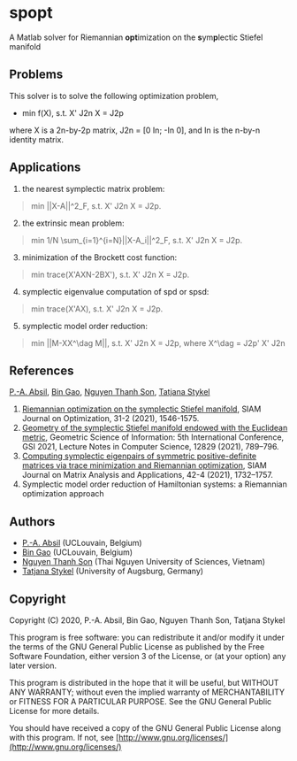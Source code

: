 # spopt
A Matlab solver for Riemannian **opt**imization on the **s**ym**p**lectic Stiefel manifold

## Problems
This solver is to solve the following optimization problem,

+ min f(X), s.t.   X' J2n X = J2p
  
where X is a 2n-by-2p matrix, J2n = [0 In; -In 0], and In is the n-by-n identity matrix.
## Applications
1. the nearest symplectic matrix problem:

> min ||X-A||^2_F, s.t.  X' J2n X = J2p.

2. the extrinsic mean problem:
  
> min 1/N \sum_{i=1}^{i=N}||X-A_i||^2_F, s.t.  X' J2n X = J2p.
  
3. minimization of the Brockett cost function:

> min trace(X'AXN-2BX'), s.t.  X' J2n X = J2p.
  
4. symplectic eigenvalue computation of spd or spsd:

> min trace(X'AX), s.t.  X' J2n X = J2p.
  
5. symplectic model order reduction:

> min ||M-XX^\dag M||, s.t.  X' J2n X = J2p, where X^\dag = J2p' X' J2n

## References
[P.-A. Absil](https://sites.uclouvain.be/absil/), [Bin Gao](https://www.gaobin.cc/), [Nguyen Thanh Son](https://sites.google.com/view/ntson), [Tatjana Stykel](https://www.uni-augsburg.de/en/fakultaet/mntf/math/prof/numa/team/tatjana-stykel/)
1. [Riemannian optimization on the symplectic Stiefel manifold](https://doi.org/10.1137/20M1348522), SIAM Journal on Optimization, 31-2 (2021), 1546-1575.
2. [Geometry of the symplectic Stiefel manifold endowed with the Euclidean metric](https://doi.org/10.1007/978-3-030-80209-7_85), Geometric Science of Information: 5th International Conference, GSI 2021, Lecture Notes in Computer Science, 12829 (2021), 789–796.
3. [Computing symplectic eigenpairs of symmetric positive-definite matrices via trace minimization and Riemannian optimization](https://doi.org/10.1137/21M1390621),  SIAM Journal on Matrix Analysis and Applications, 42-4 (2021), 1732–1757.
4. Symplectic model order reduction of Hamiltonian systems: a Riemannian optimization approach

## Authors
+ [P.-A. Absil](https://sites.uclouvain.be/absil/) (UCLouvain, Belgium)
+ [Bin Gao](https://www.gaobin.cc/) (UCLouvain, Belgium)
+ [Nguyen Thanh Son](https://sites.google.com/view/ntson) (Thai Nguyen University of Sciences, Vietnam)
+ [Tatjana Stykel](https://www.uni-augsburg.de/en/fakultaet/mntf/math/prof/numa/team/tatjana-stykel/) (University of Augsburg, Germany)


## Copyright
Copyright (C) 2020, P.-A. Absil, Bin Gao, Nguyen Thanh Son, Tatjana Stykel

This program is free software: you can redistribute it and/or modify it under the terms of the GNU General Public License as published by the Free Software Foundation, either version 3 of the License, or (at your option) any later version.

This program is distributed in the hope that it will be useful, but WITHOUT ANY WARRANTY; without even the implied warranty of MERCHANTABILITY or FITNESS FOR A PARTICULAR PURPOSE. See the GNU General Public License for more details.

You should have received a copy of the GNU General Public License along with this program. If not, see [http://www.gnu.org/licenses/](http://www.gnu.org/licenses/)
